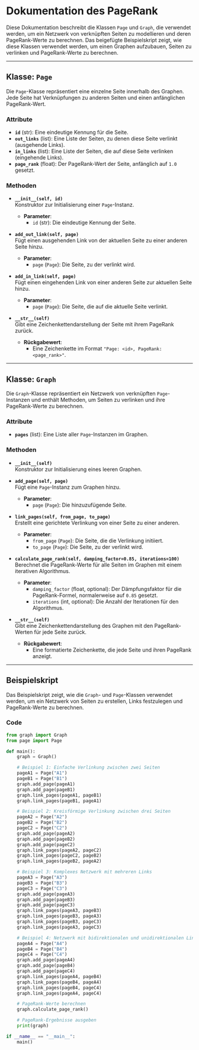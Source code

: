 # Dokumentation des PageRank

Diese Dokumentation beschreibt die Klassen `Page` und `Graph`, die verwendet werden, um ein Netzwerk von verknüpften Seiten zu modellieren und deren PageRank-Werte zu berechnen. Das beigefügte Beispielskript zeigt, wie diese Klassen verwendet werden, um einen Graphen aufzubauen, Seiten zu verlinken und PageRank-Werte zu berechnen.

---

## Klasse: `Page`

Die `Page`-Klasse repräsentiert eine einzelne Seite innerhalb des Graphen. Jede Seite hat Verknüpfungen zu anderen Seiten und einen anfänglichen PageRank-Wert.

### Attribute

- **`id`** (str): Eine eindeutige Kennung für die Seite.
- **`out_links`** (list): Eine Liste der Seiten, zu denen diese Seite verlinkt (ausgehende Links).
- **`in_links`** (list): Eine Liste der Seiten, die auf diese Seite verlinken (eingehende Links).
- **`page_rank`** (float): Der PageRank-Wert der Seite, anfänglich auf `1.0` gesetzt.

### Methoden

- **`__init__(self, id)`**  
  Konstruktor zur Initialisierung einer `Page`-Instanz.
  - **Parameter**: 
    - `id` (str): Die eindeutige Kennung der Seite.
  
- **`add_out_link(self, page)`**  
  Fügt einen ausgehenden Link von der aktuellen Seite zu einer anderen Seite hinzu.
  - **Parameter**: 
    - `page` (`Page`): Die Seite, zu der verlinkt wird.

- **`add_in_link(self, page)`**  
  Fügt einen eingehenden Link von einer anderen Seite zur aktuellen Seite hinzu.
  - **Parameter**: 
    - `page` (`Page`): Die Seite, die auf die aktuelle Seite verlinkt.

- **`__str__(self)`**  
  Gibt eine Zeichenkettendarstellung der Seite mit ihrem PageRank zurück.
  - **Rückgabewert**: 
    - Eine Zeichenkette im Format `"Page: <id>, PageRank: <page_rank>"`.

---

## Klasse: `Graph`

Die `Graph`-Klasse repräsentiert ein Netzwerk von verknüpften `Page`-Instanzen und enthält Methoden, um Seiten zu verlinken und ihre PageRank-Werte zu berechnen.

### Attribute

- **`pages`** (list): Eine Liste aller `Page`-Instanzen im Graphen.

### Methoden

- **`__init__(self)`**  
  Konstruktor zur Initialisierung eines leeren Graphen.
  
- **`add_page(self, page)`**  
  Fügt eine `Page`-Instanz zum Graphen hinzu.
  - **Parameter**:
    - `page` (`Page`): Die hinzuzufügende Seite.

- **`link_pages(self, from_page, to_page)`**  
  Erstellt eine gerichtete Verlinkung von einer Seite zu einer anderen.
  - **Parameter**:
    - `from_page` (`Page`): Die Seite, die die Verlinkung initiiert.
    - `to_page` (`Page`): Die Seite, zu der verlinkt wird.

- **`calculate_page_rank(self, damping_factor=0.85, iterations=100)`**  
  Berechnet die PageRank-Werte für alle Seiten im Graphen mit einem iterativen Algorithmus.
  - **Parameter**:
    - `damping_factor` (float, optional): Der Dämpfungsfaktor für die PageRank-Formel, normalerweise auf `0.85` gesetzt.
    - `iterations` (int, optional): Die Anzahl der Iterationen für den Algorithmus.

- **`__str__(self)`**  
  Gibt eine Zeichenkettendarstellung des Graphen mit den PageRank-Werten für jede Seite zurück.
  - **Rückgabewert**:
    - Eine formatierte Zeichenkette, die jede Seite und ihren PageRank anzeigt.

---

## Beispielskript

Das Beispielskript zeigt, wie die `Graph`- und `Page`-Klassen verwendet werden, um ein Netzwerk von Seiten zu erstellen, Links festzulegen und PageRank-Werte zu berechnen.

### Code

```python
from graph import Graph
from page import Page

def main():
    graph = Graph()

    # Beispiel 1: Einfache Verlinkung zwischen zwei Seiten
    pageA1 = Page("A1")
    pageB1 = Page("B1")
    graph.add_page(pageA1)
    graph.add_page(pageB1)
    graph.link_pages(pageA1, pageB1)
    graph.link_pages(pageB1, pageA1)

    # Beispiel 2: Kreisförmige Verlinkung zwischen drei Seiten
    pageA2 = Page("A2")
    pageB2 = Page("B2")
    pageC2 = Page("C2")
    graph.add_page(pageA2)
    graph.add_page(pageB2)
    graph.add_page(pageC2)
    graph.link_pages(pageA2, pageC2)
    graph.link_pages(pageC2, pageB2)
    graph.link_pages(pageB2, pageA2)

    # Beispiel 3: Komplexes Netzwerk mit mehreren Links
    pageA3 = Page("A3")
    pageB3 = Page("B3")
    pageC3 = Page("C3")
    graph.add_page(pageA3)
    graph.add_page(pageB3)
    graph.add_page(pageC3)
    graph.link_pages(pageA3, pageB3)
    graph.link_pages(pageB3, pageA3)
    graph.link_pages(pageB3, pageC3)
    graph.link_pages(pageA3, pageC3)

    # Beispiel 4: Netzwerk mit bidirektionalen und unidirektionalen Links
    pageA4 = Page("A4")
    pageB4 = Page("B4")
    pageC4 = Page("C4")
    graph.add_page(pageA4)
    graph.add_page(pageB4)
    graph.add_page(pageC4)
    graph.link_pages(pageA4, pageB4)
    graph.link_pages(pageB4, pageA4)
    graph.link_pages(pageB4, pageC4)
    graph.link_pages(pageA4, pageC4)

    # PageRank-Werte berechnen
    graph.calculate_page_rank()

    # PageRank-Ergebnisse ausgeben
    print(graph)

if __name__ == "__main__":
    main()

